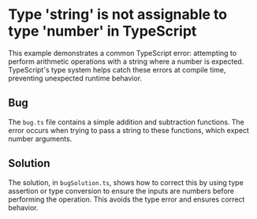 # Type 'string' is not assignable to type 'number' in TypeScript
This example demonstrates a common TypeScript error: attempting to perform arithmetic operations with a string where a number is expected. TypeScript's type system helps catch these errors at compile time, preventing unexpected runtime behavior.

## Bug
The `bug.ts` file contains a simple addition and subtraction functions.  The error occurs when trying to pass a string to these functions, which expect number arguments. 

## Solution
The solution, in `bugSolution.ts`, shows how to correct this by using type assertion or type conversion to ensure the inputs are numbers before performing the operation.  This avoids the type error and ensures correct behavior.
